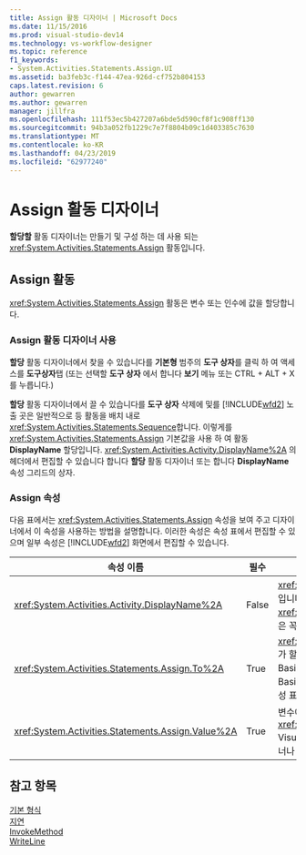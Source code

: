 ```yaml
---
title: Assign 활동 디자이너 | Microsoft Docs
ms.date: 11/15/2016
ms.prod: visual-studio-dev14
ms.technology: vs-workflow-designer
ms.topic: reference
f1_keywords:
- System.Activities.Statements.Assign.UI
ms.assetid: ba3feb3c-f144-47ea-926d-cf752b804153
caps.latest.revision: 6
author: gewarren
ms.author: gewarren
manager: jillfra
ms.openlocfilehash: 111f53ec5b427207a6bde5d590cf8f1c908ff130
ms.sourcegitcommit: 94b3a052fb1229c7e7f8804b09c1d403385c7630
ms.translationtype: MT
ms.contentlocale: ko-KR
ms.lasthandoff: 04/23/2019
ms.locfileid: "62977240"
---
```

# <a name="assign-activity-designer"></a>Assign 활동 디자이너
**할당할** 활동 디자이너는 만들기 및 구성 하는 데 사용 되는 <xref:System.Activities.Statements.Assign> 활동입니다.  
  
## <a name="the-assign-activity"></a>Assign 활동  
 <xref:System.Activities.Statements.Assign> 활동은 변수 또는 인수에 값을 할당합니다.  
  
### <a name="using-the-assign-activity-designer"></a>Assign 활동 디자이너 사용  
 **할당** 활동 디자이너에서 찾을 수 있습니다를 **기본형** 범주의 **도구 상자**를 클릭 하 여 액세스를 **도구상자**탭 (또는 선택할 **도구 상자** 에서 합니다 **보기** 메뉴 또는 CTRL + ALT + X를 누릅니다.)  
  
 **할당** 활동 디자이너에서 끌 수 있습니다를 **도구 상자** 삭제에 및를 [!INCLUDE[wfd2](../includes/wfd2-md.md)] 노출 곳은 일반적으로 등 활동을 배치 내로 <xref:System.Activities.Statements.Sequence>합니다. 이렇게를 <xref:System.Activities.Statements.Assign> 기본값을 사용 하 여 활동 **DisplayName** 할당입니다. <xref:System.Activities.Activity.DisplayName%2A> 의 헤더에서 편집할 수 있습니다 합니다 **할당** 활동 디자이너 또는 합니다 **DisplayName** 속성 그리드의 상자.  
  
### <a name="the-assign-properties"></a>Assign 속성  
 다음 표에서는 <xref:System.Activities.Statements.Assign> 속성을 보여 주고 디자이너에서 이 속성을 사용하는 방법을 설명합니다. 이러한 속성은 속성 표에서 편집할 수 있으며 일부 속성은 [!INCLUDE[wfd2](../includes/wfd2-md.md)] 화면에서 편집할 수 있습니다.  
  
|속성 이름|필수|사용법|  
|-------------------|--------------|-----------|  
|<xref:System.Activities.Activity.DisplayName%2A>|False|<xref:System.Activities.Statements.Assign> 활동의 이름입니다. 기본값은 Assign입니다. <xref:System.Activities.Activity.DisplayName%2A> 값은 꼭 필요하지 않더라도 사용하는 것이 좋습니다.|  
|<xref:System.Activities.Statements.Assign.To%2A>|True|<xref:System.Activities.Statements.Assign.Value%2A>가 할당되는 변수 또는 인수입니다. 이것은 유효한 Visual Basic 식별자여야 합니다. 속성을 설정 하려면 Visual Basic 식을 입력 합니다 **하** 상자에 **할당** 활동 디자이너나 속성 표의.|  
|<xref:System.Activities.Statements.Assign.Value%2A>|True|변수에 할당된 값입니다. 설정 하는 <xref:System.Activities.Statements.Assign.Value%2A>, Visual Basic 식을 입력 합니다 **값** 상자에 **할당** 활동 디자이너나 속성 표의.|  
  
## <a name="see-also"></a>참고 항목  
 [기본 형식](../workflow-designer/primitives-activity-designers.md)   
 [지연](../workflow-designer/delay-activity-designer.md)   
 [InvokeMethod](../workflow-designer/invokemethod-activity-designer.md)   
 [WriteLine](../workflow-designer/writeline-activity-designer.md)